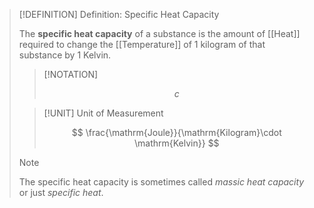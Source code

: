 >[!DEFINITION] Definition: Specific Heat Capacity
>
>The **specific heat capacity**  of a substance is the amount of [[Heat]] required to change the [[Temperature]] of $1$ kilogram of that substance by $1$ Kelvin.
>
>>[!NOTATION]
>>
>>$$
>>c
>>$$
>>
>
>>[!UNIT] Unit of Measurement
>>
>>$$
>>\frac{\mathrm{Joule}}{\mathrm{Kilogram}\cdot \mathrm{Kelvin}}
>>$$
>>
>
>>[!NOTE]
>>
>>The specific heat capacity is sometimes called *massic heat capacity* or just *specific heat*.
>>
>